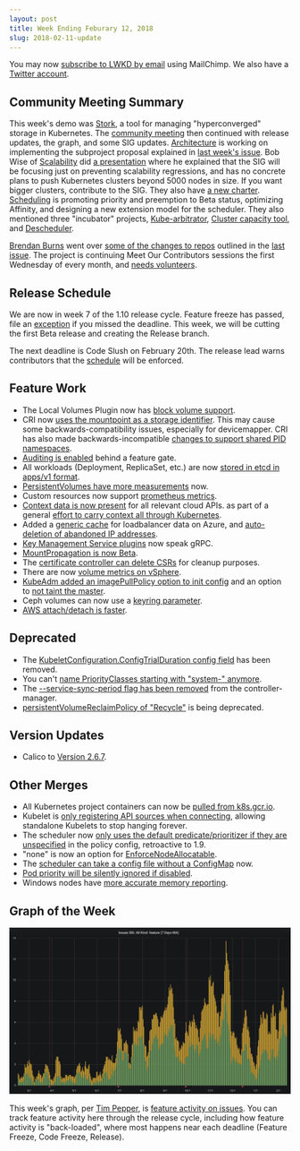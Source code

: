 ```yaml
---
layout: post
title: Week Ending Feburary 12, 2018
slug: 2018-02-11-update
---
```


You may now [subscribe to LWKD by email](http://eepurl.com/dkBy_j) using MailChimp.  We also have a [Twitter account](https://twitter.com/LWKDNews).

## Community Meeting Summary

This week's demo was [Stork](https://github.com/libopenstorage/stork), a tool for managing "hyperconverged" storage in Kubernetes.  The [community meeting](https://docs.google.com/document/d/1VQDIAB0OqiSjIHI8AWMvSdceWhnz56jNpZrLs6o7NJY) then continued with release updates, the graph, and some SIG updates.  [Architecture](https://github.com/kubernetes/community/tree/master/sig-architecture) is working on implementing the subproject proposal explained in [last week's issue](/2018/20180205).  Bob Wise of [Scalability](https://github.com/kubernetes/community/tree/master/sig-scalability) did [a presentation](https://docs.google.com/presentation/d/1QunsQVGe4Ky570dI3hwBPH-BdD65wHkMz-g0S_fPYww/edit#slide=id.p) where he explained that the SIG will be focusing just on preventing scalability regressions, and has no concrete plans to push Kubernetes clusters beyond 5000 nodes in size.  If you want bigger clusters, contribute to the SIG. They also have [a new charter](https://github.com/kubernetes/community/pull/1607).  [Scheduling](https://github.com/kubernetes/community/tree/master/sig-scheduling) is promoting priority and preemption to Beta status, optimizing Affinity, and designing a new extension model for the scheduler.  They also mentioned three "incubator" projects, [Kube-arbitrator](https://github.com/kubernetes-incubator/kube-arbitrator), [Cluster capacity tool](https://github.com/kubernetes-incubator/cluster-capacity), and [Descheduler](https://github.com/kubernetes-incubator/descheduler).

[Brendan Burns](https://github.com/brendandburns) went over [some of the changes to repos](https://github.com/kubernetes/community/pull/1752) outlined in the [last issue](/2018/20180205).  The project is continuing Meet Our Contributors sessions the first Wednesday of every month, and [needs volunteers](https://github.com/kubernetes/community/issues/1753).

## Release Schedule

We are now in week 7 of the 1.10 release cycle.  Feature freeze has passed, file an [exception](https://github.com/kubernetes/features/blob/master/EXCEPTIONS.md) if you missed the deadline.  This week, we will be cutting the first Beta release and creating the Release branch.

The next deadline is Code Slush on February 20th.  The release lead warns contributors that the [schedule](https://github.com/kubernetes/sig-release/blob/master/releases/release-1.10/release-1.10.md) will be enforced.

## Feature Work

* The Local Volumes Plugin now has [block volume support](https://github.com/kubernetes/kubernetes/pull/59303).
* CRI now [uses the mountpoint as a storage identifier](https://github.com/kubernetes/kubernetes/pull/59475).  This may cause some backwards-compatibility issues, especially for devicemapper.  CRI has also made backwards-incompatible [changes to support shared PID namespaces](https://github.com/kubernetes/kubernetes/pull/58973).
* [Auditing is enabled](https://github.com/kubernetes/kubernetes/pull/59067) behind a feature gate.
* All workloads (Deployment, ReplicaSet, etc.) are now [stored in etcd in apps/v1 format](https://github.com/kubernetes/kubernetes/pull/58854).
* [PersistentVolumes have more measurements](https://github.com/kubernetes/kubernetes/pull/57872) now.
* Custom resources now support [prometheus metrics](https://github.com/kubernetes/kubernetes/pull/57682).
* [Context data is now present](https://github.com/kubernetes/kubernetes/pull/59287) for all relevant cloud APIs. as part of a general [effort to carry context all through Kubernetes](https://github.com/kubernetes/kubernetes/issues/815).
* Added a [generic cache](https://github.com/kubernetes/kubernetes/pull/59520) for loadbalancer data on Azure, and [auto-deletion of abandoned IP addresses](https://github.com/kubernetes/kubernetes/pull/59340).
* [Key Management Service plugins](https://github.com/kubernetes/kubernetes/pull/55684) now speak gRPC.
* [MountPropagation is now Beta](https://github.com/kubernetes/kubernetes/pull/59252).
* The [certificate controller can delete CSRs](https://github.com/kubernetes/kubernetes/pull/59375) for cleanup purposes.
* There are now [volume metrics on vSphere](https://github.com/kubernetes/kubernetes/pull/59328).
* [KubeAdm added an imagePullPolicy option to init config](https://github.com/kubernetes/kubernetes/pull/58960) and an option to [not taint the master](https://github.com/kubernetes/kubernetes/pull/55479).
* Ceph volumes can now use a [keyring parameter](https://github.com/kubernetes/kubernetes/pull/58287).
* [AWS attach/detach is faster](https://github.com/kubernetes/kubernetes/pull/56974).

## Deprecated

* The [KubeletConfiguration.ConfigTrialDuration config field](https://github.com/kubernetes/kubernetes/pull/59628) has been removed.
* You can't [name PriorityClasses starting with "system-" anymore](https://github.com/kubernetes/kubernetes/pull/59382).
* The [--service-sync-period flag has been removed](https://github.com/kubernetes/kubernetes/pull/59359) from the controller-manager.
* [persistentVolumeReclaimPolicy of "Recycle"](https://github.com/kubernetes/kubernetes/issues/59060) is being deprecated.

## Version Updates

* Calico to [Version 2.6.7](https://github.com/kubernetes/kubernetes/pull/59130).

## Other Merges

* All Kubernetes project containers can now be [pulled from k8s.gcr.io](https://github.com/kubernetes/kubernetes/pull/57824).
* Kubelet is [only registering API sources when connecting](https://github.com/kubernetes/kubernetes/pull/59276), allowing standalone Kubelets to stop hanging forever.
* The scheduler now [only uses the default predicate/prioritizer if they are unspecified](https://github.com/kubernetes/kubernetes/pull/59363) in the policy config, retroactive to 1.9.
* "none" is now an option for [EnforceNodeAllocatable](https://github.com/kubernetes/kubernetes/pull/59515).
* The [scheduler can take a config file without a ConfigMap](https://github.com/kubernetes/kubernetes/pull/59386) now.
* [Pod priority will be silently ignored if disabled](https://github.com/kubernetes/kubernetes/pull/59291).
* Windows nodes have [more accurate memory reporting](https://github.com/kubernetes/kubernetes/pull/57124).

## Graph of the Week

![issue tracking graph](/2018/images/issue_tracking.png)

This week's graph, per [Tim Pepper](https://github.com/tpepper), is [feature activity on issues](https://k8s.devstats.cncf.io/d/000000031/sig-issues?orgId=1&from=now-1y&to=now&var-period=d7&var-sig=All&var-kind=feature).  You can track feature activity here through the release cycle, including how feature activity is "back-loaded", where most happens near each deadline (Feature Freeze, Code Freeze, Release).
